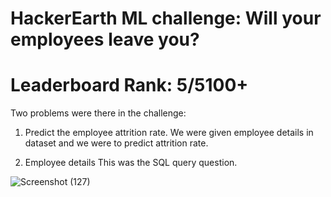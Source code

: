 # HackerEarth ML challenge: Will your employees leave you?
# Leaderboard Rank: 5/5100+
Two problems were there in the challenge: 
1. Predict the employee attrition rate.
We were given employee details in dataset and we were to predict attrition rate.

2. Employee details
This was the SQL query question.



![Screenshot (127)](https://user-images.githubusercontent.com/47390395/86263218-89f6ad00-bbde-11ea-8121-cc2569ec5b98.png)

